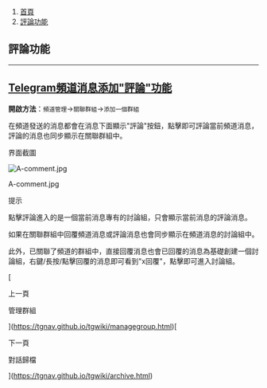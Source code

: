 1.  [首頁](https://tgnav.github.io/tgwiki/)
2.  [評論功能](https://tgnav.github.io/tgwiki/comment.html)

## 評論功能

* * *

## [Telegram頻道消息添加"評論"功能](#telegram頻道消息添加-評論-功能)

**開啟方法**：`頻道管理`\->`關聯群組`\->`添加一個群組`

在頻道發送的消息都會在消息下面顯示"評論"按鈕，點擊即可評論當前頻道消息，評論的消息也同步顯示在關聯群組中。

界面截圖

![A-comment.jpg](https://cdn.jsdelivr.net/gh/tgwiki/images/A/comment.jpg)

A-comment.jpg

提示

點擊評論進入的是一個當前消息專有的討論組，只會顯示當前消息的評論消息。

如果在關聯群組中回覆頻道消息或評論消息也會同步顯示在頻道消息的討論組中。

此外，已關聯了頻道的群組中，直接回覆消息也會已回覆的消息為基礎創建一個討論組，右鍵/長按/點擊回覆的消息即可看到"x回覆"，點擊即可進入討論組。

[

上一頁

管理群組

](https://tgnav.github.io/tgwiki/managegroup.html)[

下一頁

對話歸檔

](https://tgnav.github.io/tgwiki/archive.html)